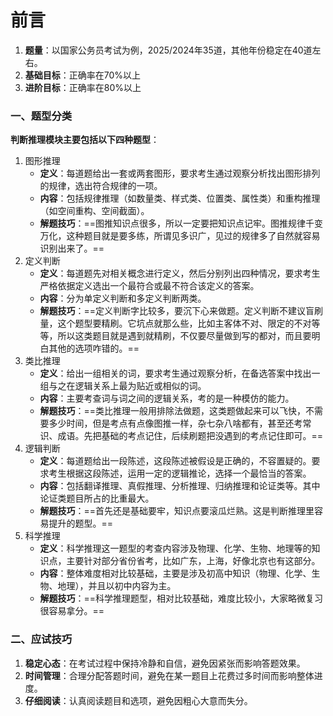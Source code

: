 # 前言[](https://sakib.hidns.co/判断推理/判断说明.html#前言)

 

1. **题量**：以国家公务员考试为例，2025/2024年35道，其他年份稳定在40道左右。
2. **基础目标**：正确率在70%以上
3. **进阶目标**：正确率在80%以上

### 一、题型分类[](https://sakib.hidns.co/判断推理/判断说明.html#一、题型分类)

**判断推理模块主要包括以下四种题型**：

1. 图形推理
   - **定义**：每道题给出一套或两套图形，要求考生通过观察分析找出图形排列的规律，选出符合规律的一项。
   - **内容**：包括规律推理（如数量类、样式类、位置类、属性类）和重构推理（如空间重构、空间截面）。
   - **解题技巧**：==图推知识点很多，所以一定要把知识点记牢。图推规律千变万化，这种题目就是要多练，所谓见多识广，见过的规律多了自然就容易识别出来了。==
1. 定义判断
   - **定义**：每道题先对相关概念进行定义，然后分别列出四种情况，要求考生严格依据定义选出一个最符合或最不符合该定义的答案。
   - **内容**：分为单定义判断和多定义判断两类。
   - **解题技巧**：==定义判断字比较多，要沉下心来做题。定义判断不建议盲刷量，这个题型要精刷。它坑点就那么些，比如主客体不对、限定的不对等等，所以这类题目就是遇到就精刷，不仅要尽量做到写的都对，而且要明白其他的选项咋错的。==
1. 类比推理
   - **定义**：给出一组相关的词，要求考生通过观察分析，在备选答案中找出一组与之在逻辑关系上最为贴近或相似的词。
   - **内容**：主要考查词与词之间的逻辑关系，考的是一种模仿的能力。
   - **解题技巧**：==类比推理一般用排除法做题，这类题做起来可以飞快，不需要多少时间，但是考点有点像图推一样，杂七杂八啥都有，甚至还考常识、成语。先把基础的考点记住，后续刷题把没遇到的考点记住即可。==
1. 逻辑判断
   - **定义**：每道题给出一段陈述，这段陈述被假设是正确的，不容置疑的。要求考生根据这段陈述，运用一定的逻辑推论，选择一个最恰当的答案。
   - **内容**：包括翻译推理、真假推理、分析推理、归纳推理和论证类等。其中论证类题目所占的比重最大。
   - **解题技巧**：==首先还是基础要牢，知识点要滚瓜烂熟。这是判断推理里容易提升的题型。==
1. 科学推理
   - **定义**：科学推理这一题型的考查内容涉及物理、化学、生物、地理等的知识点，主要针对部分省份省考，比如广东，上海，好像北京也有这部分。
   - **内容**：整体难度相对比较基础，主要是涉及初高中知识（物理、化学、生物、地理），并且以初中内容为主。
   - **解题技巧**：==科学推理题型，相对比较基础，难度比较小，大家略微复习很容易拿分。==

### 二、应试技巧[](https://sakib.hidns.co/判断推理/判断说明.html#二、应试技巧)

1. **稳定心态**：在考试过程中保持冷静和自信，避免因紧张而影响答题效果。
2. **时间管理**：合理分配答题时间，避免在某一题目上花费过多时间而影响整体进度。
3. **仔细阅读**：认真阅读题目和选项，避免因粗心大意而失分。



